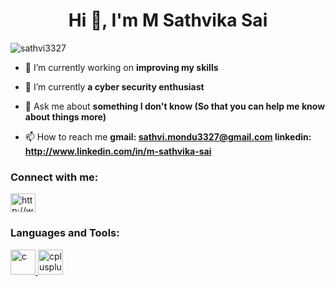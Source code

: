 <h1 align="center">Hi 👋, I'm M Sathvika Sai</h1>

<p align="left"> <img src="https://komarev.com/ghpvc/?username=sathvi3327&label=Profile%20views&color=0e75b6&style=flat" alt="sathvi3327" /> </p>

- 🔭 I’m currently working on **improving my skills**

- 🌱 I’m currently **a cyber security enthusiast**

- 💬 Ask me about **something I don't know (So that you can help me know about things more)**

- 📫 How to reach me **gmail: sathvi.mondu3327@gmail.com linkedin: http://www.linkedin.com/in/m-sathvika-sai**


<h3 align="left">Connect with me:</h3>
<p align="left">
<a href="https://linkedin.com/in/http://www.linkedin.com/in/m-sathvika-sai" target="blank"><img align="center" src="https://cdn.jsdelivr.net/npm/simple-icons@3.0.1/icons/linkedin.svg" alt="http://www.linkedin.com/in/m-sathvika-sai" height="30" width="40" /></a>
</p>

<h3 align="left">Languages and Tools:</h3>
<p align="left"> <a href="https://www.cprogramming.com/" target="_blank"> <img src="https://devicons.github.io/devicon/devicon.git/icons/c/c-original.svg" alt="c" width="40" height="40"/> </a> <a href="https://www.w3schools.com/cpp/" target="_blank"> <img src="https://devicons.github.io/devicon/devicon.git/icons/cplusplus/cplusplus-original.svg" alt="cplusplus" width="40" height="40"/> </a> </p>
